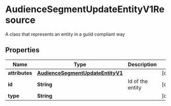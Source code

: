 

# AudienceSegmentUpdateEntityV1Resource

A class that represents an entity in a guild compliant way

## Properties

Name | Type | Description | Notes
------------ | ------------- | ------------- | -------------
**attributes** | [**AudienceSegmentUpdateEntityV1**](AudienceSegmentUpdateEntityV1.md) |  |  [optional]
**id** | **String** | Id of the entity |  [optional]
**type** | **String** |  |  [optional]



